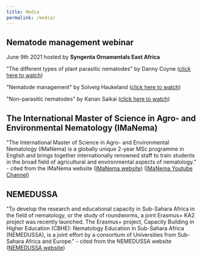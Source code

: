 ```yaml
---
title: Media
permalink: /media/
--- 
```


## Nematode management webinar
June 9th 2021 hosted by **Syngenta Ornamentals East Africa**

"The different types of plant parasitic nematodes" by Danny Coyne ([click here to watch](https://www.youtube.com/watch?v=k8Pl67Qf3NU))

"Nematode management" by Solveig Haukeland ([click here to watch](https://www.youtube.com/watch?v=XuFWsb9YQOQ))

"Non-parasitic nematodes" by Kanan Saikai ([click here to watch](https://www.youtube.com/watch?v=WYr11nKgYF4))

## The International Master of Science in Agro- and Environmental Nematology (IMaNema)
"The International Master of Science in Agro- and Environmental Nematology (IMaNema) is a globally unique 2-year MSc programme in English and brings together internationally renowned staff to train students in the broad field of agricultural and environmental aspects of nematology." - cited from the IMaNema website
([IMaNema website](https://imanema.ugent.be))
([IMaNema Youtube Channel](https://www.youtube.com/channel/UC0n971_WTFUlaolIZ9QHUyA))

## NEMEDUSSA
"To develop the research and educational capacity in Sub-Sahara Africa in the field of nematology, or the study of roundworms, a joint Erasmus+ KA2 project was recently launched. The Erasmus+ project, Capacity Building in Higher Education (CBHE): Nematology Education in Sub-Sahara Africa (NEMEDUSSA), is a joint effort by a consortium of Universities from Sub-Sahara Africa and Europe." - cited from the NEMEDUSSA website
([NEMEDUSSA website](https://nemedussa.ugent.be))
